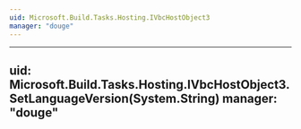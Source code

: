 ```yaml
---
uid: Microsoft.Build.Tasks.Hosting.IVbcHostObject3
manager: "douge"
---
```


---
uid: Microsoft.Build.Tasks.Hosting.IVbcHostObject3.SetLanguageVersion(System.String)
manager: "douge"
---
